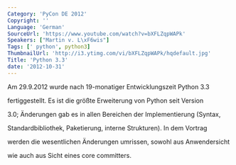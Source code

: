 ```yaml
---
Category: 'PyCon DE 2012'
Copyright: ''
Language: 'German'
SourceUrl: 'https://www.youtube.com/watch?v=bXFLZqpWAPk'
Speakers: ["Martin v. L\xF6wis"]
Tags: [' python', python3]
ThumbnailUrl: 'http://i3.ytimg.com/vi/bXFLZqpWAPk/hqdefault.jpg'
Title: 'Python 3.3'
date: '2012-10-31'
---
```

Am 29.9.2012 wurde nach 19-monatiger Entwicklungszeit Python 3.3

fertiggestellt. Es ist die größte Erweiterung von Python seit Version

3.0; Änderungen gab es in allen Bereichen der Implementierung (Syntax,

Standardbibliothek, Paketierung, interne Strukturen). In dem Vortrag

werden die wesentlichen Änderungen umrissen, sowohl aus Anwendersicht

wie auch aus Sicht eines core committers.

